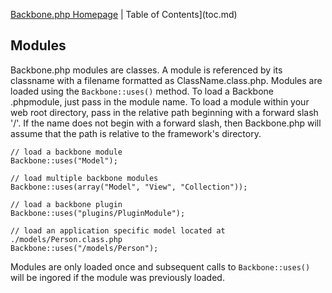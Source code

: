 [Backbone.php Homepage](https://github.com/jamesatracy/Backbone.php) | Table of Contents](toc.md)

## Modules

Backbone.php modules are classes. A module is referenced by its classname with a filename formatted as ClassName.class.php. Modules are loaded using the `Backbone::uses()` method. To load a Backbone .phpmodule, just pass in the module name. To load a module within your web root directory, pass in the relative path beginning with a forward slash '/'. If the name does not begin with a forward slash, then Backbone.php will assume that the path is relative to the framework's directory.

	// load a backbone module
	Backbone::uses("Model");
	
	// load multiple backbone modules
	Backbone::uses(array("Model", "View", "Collection"));
	
	// load a backbone plugin
	Backbone::uses("plugins/PluginModule");
	
	// load an application specific model located at ./models/Person.class.php
	Backbone::uses("/models/Person");

Modules are only loaded once and subsequent calls to `Backbone::uses()` will be ingored if the module was previously loaded.
